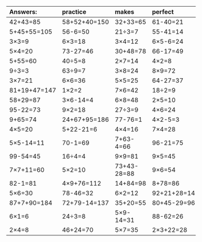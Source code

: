 | Answers: | practice | makes | perfect | ! |
| :--- | :--- | :--- | :--- | :--- |
| 42+43=85 | 58+52+40=150 | 32+33=65 | 61-40=21 | 8×5=40 | 
| 5+45+55=105 | 56-6=50 | 21÷3=7 | 55-41=14 | 3×2-4=2 | 
| 3×3=9 | 6×3=18 | 3×4=12 | 6×5-6=24 | 25÷5=5 | 
| 5×4=20 | 73-27=46 | 30+48=78 | 66-17=49 | 3×5=15 | 
| 5+55=60 | 40÷5=8 | 2×7=14 | 4×2=8 | 5×9+62=107 | 
| 9÷3=3 | 63÷9=7 | 3×8=24 | 8×9=72 | 76-53=23 | 
| 3×7=21 | 6×6=36 | 5×5=25 | 64-27=37 | 95-40=55 | 
| 81+19+47=147 | 1×2=2 | 7×6=42 | 18÷2=9 | 3×6=18 | 
| 58+29=87 | 3×6-14=4 | 6×8=48 | 2×5=10 | 24÷6=4 | 
| 95-22=73 | 9×2=18 | 27÷3=9 | 4×6=24 | 69+29=98 | 
| 9+65=74 | 24+67+95=186 | 77-76=1 | 4×2-5=3 | 12÷2=6 | 
| 4×5=20 | 5+22-21=6 | 4×4=16 | 7×4=28 | 13+65=78 | 
| 5×5-14=11 | 70-1=69 | 7+63-4=66 | 96-21=75 | 26+18=44 | 
| 99-54=45 | 16÷4=4 | 9×9=81 | 9×5=45 | 25+34-57=2 | 
| 7×7+11=60 | 5×2=10 | 73+43-28=88 | 9×6=54 | 2×9=18 | 
| 82-1=81 | 4×9+76=112 | 14+84=98 | 8+78=86 | 2×6=12 | 
| 5×6=30 | 78-46=32 | 6×2=12 | 92+21+28=141 | 8×1=8 | 
| 87+7+90=184 | 72+79-14=137 | 35+20=55 | 80+45-29=96 | 4×7=28 | 
| 6×1=6 | 24÷3=8 | 5×9-14=31 | 88-62=26 | 4×9=36 | 
| 2×4=8 | 46+24=70 | 5×7=35 | 2×3+22=28 | 72+3-35=40 | 
